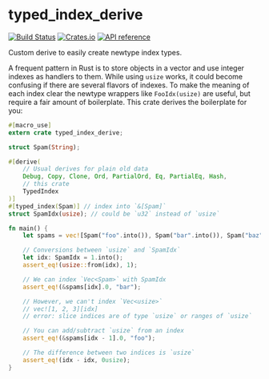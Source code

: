 # typed_index_derive

[![Build Status](https://travis-ci.org/matklad/typed_index_derive.svg?branch=master)](https://travis-ci.org/matklad/typed_index_derive)
[![Crates.io](https://img.shields.io/crates/v/typed_index_derive.svg)](https://crates.io/crates/typed_index_derive)
[![API reference](https://docs.rs/typed_index_derive/badge.svg)](https://docs.rs/typed_index_derive/)

Custom derive to easily create newtype index types.

A frequent pattern in Rust is to store objects in a vector and use integer indexes
as handlers to them. While using `usize` works, it could become confusing if there
are several flavors of indexes. To make the meaning of each index clear the newtype
wrappers like `FooIdx(usize)` are useful, but require a fair amount of boilerplate.
This crate derives the boilerplate for you:


```rust
#[macro_use]
extern crate typed_index_derive;

struct Spam(String);

#[derive(
    // Usual derives for plain old data
    Debug, Copy, Clone, Ord, PartialOrd, Eq, PartialEq, Hash,
    // this crate
    TypedIndex
)]
#[typed_index(Spam)] // index into `&[Spam]`
struct SpamIdx(usize); // could be `u32` instead of `usize`

fn main() {
    let spams = vec![Spam("foo".into()), Spam("bar".into()), Spam("baz".into())];

    // Conversions between `usize` and `SpamIdx`
    let idx: SpamIdx = 1.into();
    assert_eq!(usize::from(idx), 1);

    // We can index `Vec<Spam>` with SpamIdx
    assert_eq!(&spams[idx].0, "bar");

    // However, we can't index `Vec<usize>`
    // vec![1, 2, 3][idx]
    // error: slice indices are of type `usize` or ranges of `usize`

    // You can add/subtract `usize` from an index
    assert_eq!(&spams[idx - 1].0, "foo");

    // The difference between two indices is `usize`
    assert_eq!(idx - idx, 0usize);
}
```
